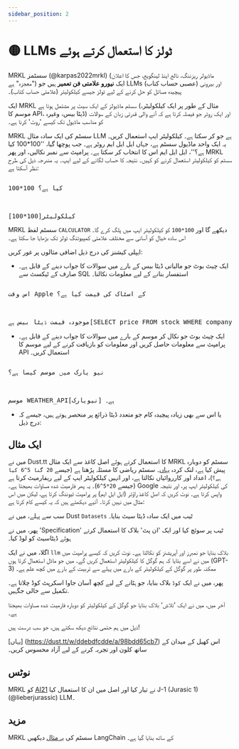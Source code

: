 ```yaml
---
sidebar_position: 2
---
```


# 🟡 LLMs ٹولز کا استعمال کرتے ہوئے

MRKL سسٹمز (@karpas2022mrkl) (ماڈیولر ریزننگ، نالج اینڈ لینگویج، جس کا اعلان "معجزہ" ہے)
ایک **نیورو علامتی فن تعمیر** ہیں جو LLMs (عصبی حساب کتاب) اور بیرونی
پیچیدہ مسائل کو حل کرنے کے لیے ٹولز جیسے کیلکولیٹر (علامتی حساب کتاب)۔

ایک MRKL سسٹم ماڈیولز کے ایک سیٹ پر مشتمل ہوتا ہے (مثال کے طور پر ایک کیلکولیٹر، موسم کا API، ڈیٹا بیس، وغیرہ) اور ایک روٹر جو فیصلہ کرتا ہے کہ آنے والی قدرتی زبان کے سوالات کو مناسب ماڈیول تک کیسے 'روٹ' کرنا ہے۔

MRKL سسٹم کی ایک سادہ مثال LLM ہے جو کر سکتا ہے۔
کیلکولیٹر ایپ استعمال کریں۔ یہ ایک واحد ماڈیول سسٹم ہے، جہاں ایل ایل ایم روٹر ہے۔
جب پوچھا گیا، ''100*100 کیا ہے؟''، ایل ایل ایم اس کا انتخاب کر سکتا ہے۔
پرامپٹ سے نمبر نکالیں، اور پھر MRKL سسٹم کو کیلکولیٹر استعمال کرنے کو کہیں۔
نتیجہ کا حساب لگانے کے لیے ایپ۔ یہ مندرجہ ذیل کی طرح نظر آسکتا ہے:

<pre>
<p>100*100 کیا ہے؟</p>

<span className="bluegreen-highlight">کیلکولیٹر[100*100]</span>
</pre>

MRKL سسٹم لفظ `CALCULATOR` دیکھے گا اور `100*100` کو کیلکولیٹر ایپ میں پلگ کرے گا۔
اس سادہ خیال کو آسانی سے مختلف علامتی کمپیوٹنگ ٹولز تک بڑھایا جا سکتا ہے۔

ایپلی کیشنز کی درج ذیل اضافی مثالوں پر غور کریں:

- ایک چیٹ بوٹ جو مالیاتی ڈیٹا بیس کے بارے میں سوالات کا جواب دینے کے قابل ہے۔
صارف کے ٹیکسٹ سے SQL استفسار بنانے کے لیے معلومات نکالنا۔

<pre>
<p>اس وقت Apple کے اسٹاک کی قیمت کیا ہے؟</p>

<span className="bluegreen-highlight">موجودہ قیمت ڈیٹا بیس ہے[SELECT price FROM stock WHERE company = "Apple" AND time = "now"]۔</span>
</pre>

- ایک چیٹ بوٹ جو نکال کر موسم کے بارے میں سوالات کا جواب دینے کے قابل ہے۔
پرامپٹ سے معلومات حاصل کریں اور معلومات کو بازیافت کرنے کے لیے موسم کا API استعمال کریں۔

<pre>
<p>نیو یارک میں موسم کیسا ہے؟</p>

<span className="bluegreen-highlight">موسم WEATHER_API[نیویارک] ہے۔</span>
</pre>

- یا اس سے بھی زیادہ پیچیدہ کام جو متعدد ڈیٹا ذرائع پر منحصر ہوتے ہیں، جیسے کہ
درج ذیل:


## ایک مثال

میں نے Dust.tt کا استعمال کرتے ہوئے اصل کاغذ سے ایک مثال MRKL سسٹم کو دوبارہ پیش کیا ہے،
لنک کردہ [یہاں](https://dust.tt/w/ddebdfcdde/a/98bdd65cb7)۔
سسٹم ریاضی کا مسئلہ پڑھتا ہے (جیسے `20 گنا 5^6 کیا ہے؟`)، اعداد اور کارروائیاں نکالتا ہے،
اور انہیں کیلکولیٹر ایپ کے لیے ریفارمیٹ کرتا ہے (جیسے `20*5^6`)۔ یہ پھر فارمیٹ شدہ مساوات بھیجتا ہے۔
Google کی کیلکولیٹر ایپ پر، اور نتیجہ واپس کرتا ہے۔ نوٹ کریں کہ اصل کاغذ راؤٹر (ایل ایل ایم) پر پرامپٹ ٹیوننگ کرتا ہے، لیکن میں اس مثال میں نہیں کرتا۔ آئیے دیکھتے ہیں کہ یہ کیسے کام کرتا ہے:

سب سے پہلے، میں نے Dust `Datasets` ٹیب میں ایک سادہ ڈیٹا سیٹ بنایا۔


پھر، میں نے 'Specification' ٹیب پر سوئچ کیا اور ایک 'ان پٹ' بلاک کا استعمال کرتے ہوئے ڈیٹاسیٹ کو لوڈ کیا۔

اگلا، میں نے ایک `llm` بلاک بنایا جو نمبرز اور آپریشنز کو نکالتا ہے۔ نوٹ کریں کہ کیسے
پرامپٹ میں میں نے اسے بتایا کہ ہم گوگل کا کیلکولیٹر استعمال کریں گے۔ میں جو ماڈل استعمال کرتا ہوں (GPT-3)
ممکنہ طور پر گوگل کے کیلکولیٹر کے بارے میں پہلے سے تربیت کے بارے میں کچھ علم ہے۔

پھر، میں نے ایک `کوڈ` بلاک بنایا، جو ہٹانے کے لیے کچھ آسان جاوا اسکرپٹ کوڈ چلاتا ہے۔
تکمیل سے خالی جگہیں.


آخر میں، میں نے ایک 'تلاش' بلاک بنایا جو گوگل کے کیلکولیٹر کو دوبارہ فارمیٹ شدہ مساوات بھیجتا ہے۔


ذیل میں ہم حتمی نتائج دیکھ سکتے ہیں، جو سب درست ہیں!


[یہاں] (https://dust.tt/w/ddebdfcdde/a/98bdd65cb7) اس کھیل کے میدان کے ساتھ کلون اور تجربہ کرنے کے لیے آزاد محسوس کریں۔

## نوٹس
MRKL کو [AI21](https://www.ai21.com/) نے تیار کیا اور اصل میں ان کا استعمال کیا
J-1 (Jurasic 1)(@lieberjurassic) LLM۔

## مزید

MRKL سسٹم کی [یہ مثال](https://python.langchain.com/docs/modules/agents/how_to/mrkl) دیکھیں
LangChain کے ساتھ بنایا گیا ہے۔
